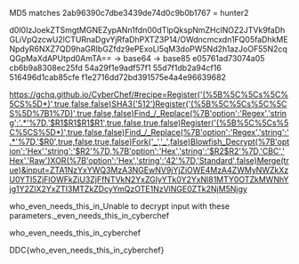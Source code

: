 MD5 matches 2ab96390c7dbe3439de74d0c9b0b1767 = hunter2

d0l0IzJoekZTSmgtMGNEZypANn1fdn00dTlpQkspNmZHclNOZ2JTVk9faDhGLiVpQzcwU2lCTURnaDgvYjRfaDhPXTZ3P14\/OWdncmcxdn1FQ05faDhkMENpdyR6NXZ7QD9haGRIbGZfdz9ePExoLl5qM3doPW5Nd2h1azJoOF55N2cqQGpMaXdAPUtpd0AmTA==
-> base64
-> base85
e05761ad73074a05 cb6b9a8308ec25fd 54a29f1e9adf57f1 55d7f1db2a94cf16 516496d1cab85cfe f1e2716dd72bd391575e4a4e96639682

https://gchq.github.io/CyberChef/#recipe=Register('(%5B%5C%5Cs%5C%5CS%5D*)',true,false,false)SHA3('512')Register('(%5B%5C%5Cs%5C%5CS%5D%7B1%7D)',true,false,false)Find_/_Replace(%7B'option':'Regex','string':'.*'%7D,'$R1$R1$R1$R1',true,false,true,false)Register('(%5B%5C%5Cs%5C%5CS%5D*)',true,false,false)Find_/_Replace(%7B'option':'Regex','string':'.*'%7D,'$R0',true,false,true,false)Fork('_','_',false)Blowfish_Decrypt(%7B'option':'Hex','string':'$R2'%7D,%7B'option':'Hex','string':'$R2$R2'%7D,'CBC','Hex','Raw')XOR(%7B'option':'Hex','string':'42'%7D,'Standard',false)Merge(true)&input=ZTA1NzYxYWQ3MzA3NGEwNV9jYjZiOWE4MzA4ZWMyNWZkXzU0YTI5ZjFlOWFkZjU3ZjFfNTVkN2YxZGIyYTk0Y2YxNl81MTY0OTZkMWNhYjg1Y2ZlX2YxZTI3MTZkZDcyYmQzOTE1NzVlNGE0ZTk2NjM5Njgy

who_even_needs_this_in_Unable to decrypt input with these parameters._even_needs_this_in_cyberchef


who_even_needs_this_in_cyberchef

DDC{who_even_needs_this_in_cyberchef}